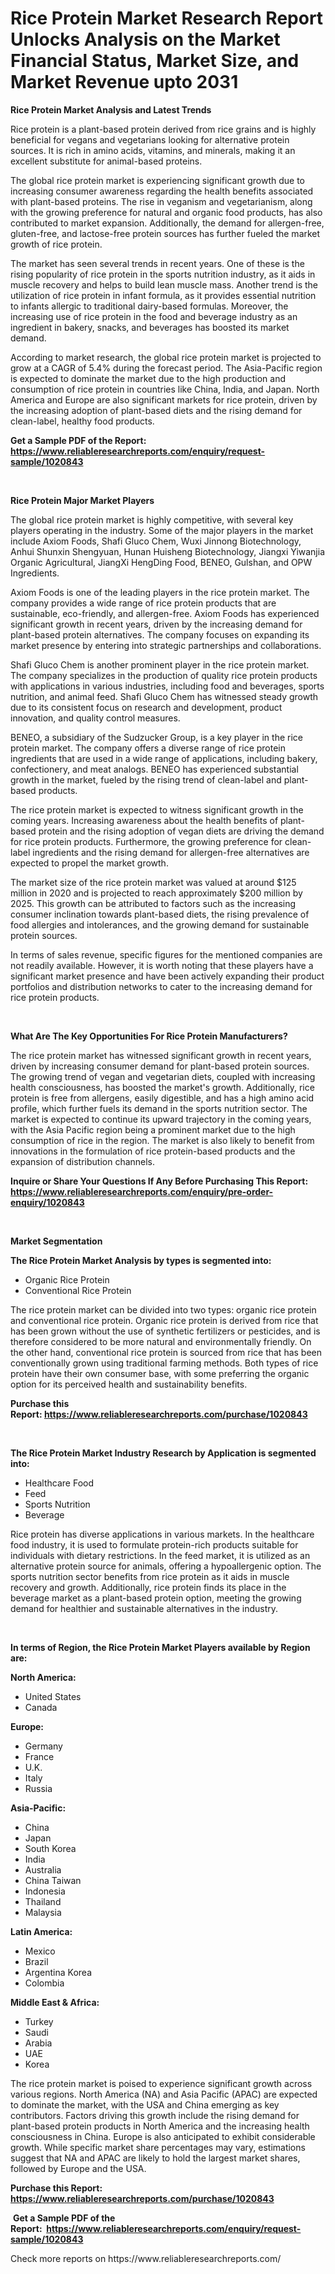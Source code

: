 <p><h1>Rice Protein Market Research Report Unlocks Analysis on the Market Financial Status, Market Size, and Market Revenue upto 2031</h1></p><p><strong>Rice Protein Market Analysis and Latest Trends</strong></p>
<p><p>Rice protein is a plant-based protein derived from rice grains and is highly beneficial for vegans and vegetarians looking for alternative protein sources. It is rich in amino acids, vitamins, and minerals, making it an excellent substitute for animal-based proteins.</p><p>The global rice protein market is experiencing significant growth due to increasing consumer awareness regarding the health benefits associated with plant-based proteins. The rise in veganism and vegetarianism, along with the growing preference for natural and organic food products, has also contributed to market expansion. Additionally, the demand for allergen-free, gluten-free, and lactose-free protein sources has further fueled the market growth of rice protein.</p><p>The market has seen several trends in recent years. One of these is the rising popularity of rice protein in the sports nutrition industry, as it aids in muscle recovery and helps to build lean muscle mass. Another trend is the utilization of rice protein in infant formula, as it provides essential nutrition to infants allergic to traditional dairy-based formulas. Moreover, the increasing use of rice protein in the food and beverage industry as an ingredient in bakery, snacks, and beverages has boosted its market demand.</p><p>According to market research, the global rice protein market is projected to grow at a CAGR of 5.4% during the forecast period. The Asia-Pacific region is expected to dominate the market due to the high production and consumption of rice protein in countries like China, India, and Japan. North America and Europe are also significant markets for rice protein, driven by the increasing adoption of plant-based diets and the rising demand for clean-label, healthy food products.</p></p>
<p><strong>Get a Sample PDF of the Report:&nbsp; <a href="https://www.reliableresearchreports.com/enquiry/request-sample/1020843">https://www.reliableresearchreports.com/enquiry/request-sample/1020843</a></strong></p>
<p>&nbsp;</p>
<p><strong>Rice Protein Major Market Players</strong></p>
<p><p>The global rice protein market is highly competitive, with several key players operating in the industry. Some of the major players in the market include Axiom Foods, Shafi Gluco Chem, Wuxi Jinnong Biotechnology, Anhui Shunxin Shengyuan, Hunan Huisheng Biotechnology, Jiangxi Yiwanjia Organic Agricultural, JiangXi HengDing Food, BENEO, Gulshan, and OPW Ingredients.</p><p>Axiom Foods is one of the leading players in the rice protein market. The company provides a wide range of rice protein products that are sustainable, eco-friendly, and allergen-free. Axiom Foods has experienced significant growth in recent years, driven by the increasing demand for plant-based protein alternatives. The company focuses on expanding its market presence by entering into strategic partnerships and collaborations.</p><p>Shafi Gluco Chem is another prominent player in the rice protein market. The company specializes in the production of quality rice protein products with applications in various industries, including food and beverages, sports nutrition, and animal feed. Shafi Gluco Chem has witnessed steady growth due to its consistent focus on research and development, product innovation, and quality control measures.</p><p>BENEO, a subsidiary of the Sudzucker Group, is a key player in the rice protein market. The company offers a diverse range of rice protein ingredients that are used in a wide range of applications, including bakery, confectionery, and meat analogs. BENEO has experienced substantial growth in the market, fueled by the rising trend of clean-label and plant-based products.</p><p>The rice protein market is expected to witness significant growth in the coming years. Increasing awareness about the health benefits of plant-based protein and the rising adoption of vegan diets are driving the demand for rice protein products. Furthermore, the growing preference for clean-label ingredients and the rising demand for allergen-free alternatives are expected to propel the market growth.</p><p>The market size of the rice protein market was valued at around $125 million in 2020 and is projected to reach approximately $200 million by 2025. This growth can be attributed to factors such as the increasing consumer inclination towards plant-based diets, the rising prevalence of food allergies and intolerances, and the growing demand for sustainable protein sources.</p><p>In terms of sales revenue, specific figures for the mentioned companies are not readily available. However, it is worth noting that these players have a significant market presence and have been actively expanding their product portfolios and distribution networks to cater to the increasing demand for rice protein products.</p></p>
<p>&nbsp;</p>
<p><strong>What Are The Key Opportunities For Rice Protein Manufacturers?</strong></p>
<p><p>The rice protein market has witnessed significant growth in recent years, driven by increasing consumer demand for plant-based protein sources. The growing trend of vegan and vegetarian diets, coupled with increasing health consciousness, has boosted the market's growth. Additionally, rice protein is free from allergens, easily digestible, and has a high amino acid profile, which further fuels its demand in the sports nutrition sector. The market is expected to continue its upward trajectory in the coming years, with the Asia Pacific region being a prominent market due to the high consumption of rice in the region. The market is also likely to benefit from innovations in the formulation of rice protein-based products and the expansion of distribution channels.</p></p>
<p><strong>Inquire or Share Your Questions If Any Before Purchasing This Report: <a href="https://www.reliableresearchreports.com/enquiry/pre-order-enquiry/1020843">https://www.reliableresearchreports.com/enquiry/pre-order-enquiry/1020843</a></strong></p>
<p>&nbsp;</p>
<p><strong>Market Segmentation</strong></p>
<p><strong>The Rice Protein Market Analysis by types is segmented into:</strong></p>
<p><ul><li>Organic Rice Protein</li><li>Conventional Rice Protein</li></ul></p>
<p><p>The rice protein market can be divided into two types: organic rice protein and conventional rice protein. Organic rice protein is derived from rice that has been grown without the use of synthetic fertilizers or pesticides, and is therefore considered to be more natural and environmentally friendly. On the other hand, conventional rice protein is sourced from rice that has been conventionally grown using traditional farming methods. Both types of rice protein have their own consumer base, with some preferring the organic option for its perceived health and sustainability benefits.</p></p>
<p><strong>Purchase this Report:&nbsp;<a href="https://www.reliableresearchreports.com/purchase/1020843">https://www.reliableresearchreports.com/purchase/1020843</a></strong></p>
<p>&nbsp;</p>
<p><strong>The Rice Protein Market Industry Research by Application is segmented into:</strong></p>
<p><ul><li>Healthcare Food</li><li>Feed</li><li>Sports Nutrition</li><li>Beverage</li></ul></p>
<p><p>Rice protein has diverse applications in various markets. In the healthcare food industry, it is used to formulate protein-rich products suitable for individuals with dietary restrictions. In the feed market, it is utilized as an alternative protein source for animals, offering a hypoallergenic option. The sports nutrition sector benefits from rice protein as it aids in muscle recovery and growth. Additionally, rice protein finds its place in the beverage market as a plant-based protein option, meeting the growing demand for healthier and sustainable alternatives in the industry.</p></p>
<p>&nbsp;</p>
<p><strong>In terms of Region, the Rice Protein Market Players available by Region are:</strong></p>
<p>
    <p> <strong> North America: </strong>
        <ul>
            <li>United States</li>
            <li>Canada</li>
        </ul>
        </p> 
    <p> <strong> Europe: </strong>
        <ul>
            <li>Germany</li>
            <li>France</li>
            <li>U.K.</li>
            <li>Italy</li>
            <li>Russia</li>
        </ul>
        </p> 
    <p> <strong> Asia-Pacific: </strong>
        <ul>
            <li>China</li>
            <li>Japan</li>
            <li>South Korea</li>
            <li>India</li>
            <li>Australia</li>
            <li>China Taiwan</li>
            <li>Indonesia</li>
            <li>Thailand</li>
            <li>Malaysia</li>
        </ul>
        </p> 
    <p> <strong> Latin America: </strong>
        <ul>
            <li>Mexico</li>
            <li>Brazil</li>
            <li>Argentina Korea</li>
            <li>Colombia</li>
        </ul>
        </p> 
    <p> <strong> Middle East & Africa: </strong>
        <ul>
            <li>Turkey</li>
            <li>Saudi</li>
            <li>Arabia</li>
            <li>UAE</li>
            <li>Korea</li>
        </ul>
    </p>
    </p>
<p><p>The rice protein market is poised to experience significant growth across various regions. North America (NA) and Asia Pacific (APAC) are expected to dominate the market, with the USA and China emerging as key contributors. Factors driving this growth include the rising demand for plant-based protein products in North America and the increasing health consciousness in China. Europe is also anticipated to exhibit considerable growth. While specific market share percentages may vary, estimations suggest that NA and APAC are likely to hold the largest market shares, followed by Europe and the USA.</p></p>
<p><strong>Purchase this Report: <a href="https://www.reliableresearchreports.com/purchase/1020843">https://www.reliableresearchreports.com/purchase/1020843</a></strong></p>
<p>&nbsp;<strong>Get a Sample PDF of the Report:&nbsp;&nbsp;<a href="https://www.reliableresearchreports.com/enquiry/request-sample/1020843">https://www.reliableresearchreports.com/enquiry/request-sample/1020843</a></strong></p>
<p><strong></strong></p>
<p>Check more reports on https://www.reliableresearchreports.com/</p>